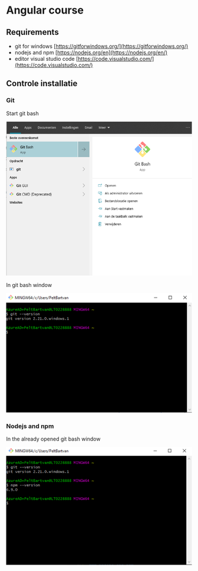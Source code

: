 # Angular course

## Requirements
- git for windows [https://gitforwindows.org/](https://gitforwindows.org/)
- nodejs and npm [https://nodejs.org/en](https://nodejs.org/en/)
- editor visual studio code [https://code.visualstudio.com/](https://code.visualstudio.com/)


## Controle installatie

### Git
Start git bash 

![start git bash](images/gitbash.png)

In git bash window

![git version](images/gitversion.png)

### Nodejs and npm
In the already opened git bash window

![npm version](images/npmversion.png)
